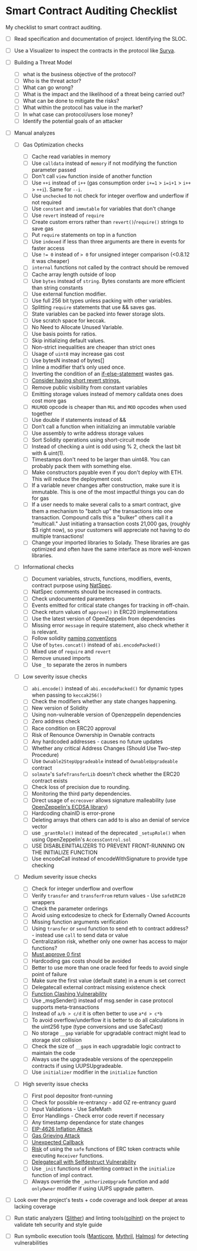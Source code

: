 # Smart Contract Auditing Checklist

My checklist to smart contract auditing.

- [ ] Read specification and documentation of project. Identifying the SLOC. 

- [ ] Use a Visualizer to inspect the contracts in the protocol like [Surya](https://github.com/ConsenSys/surya).

- [ ] Building a Threat Model 
    - [ ] what is the business objective of the protocol?
    - [ ] Who is the threat actor?
    - [ ] What can go wrong?
    - [ ] What is the impact and the likelihood of a threat being carried out?
    - [ ] What can be done to mitigate the risks?
    - [ ] What within the protocol has value in the market?
    - [ ] In what case can protocol/users lose money?
    - [ ] Identify the potential goals of an attacker

- [ ] Manual analyzes

  - [ ] Gas Optimization checks

    - [ ] Cache read variables in memory
    - [ ] Use `calldata` instead of `memory` if not modifying the function parameter passed
    - [ ] Don't call `view` function inside of another function
    - [ ] Use `++i` instead of `i++` (gas consumption order `i+=1` > `i=i+1` > `i++` > `++i`). Same for `--i`.
    - [ ] Use `unchecked` to not check for integer overflow and underflow if not required
    - [ ] Use `constant` and `immutable` for variables that don't change
    - [ ] Use `revert` instead of `require`
    - [ ] Create custom errors rather than `revert()`/`require()` strings to save gas
    - [ ] Put `require` statements on top in a function
    - [ ] Use `indexed` if less than three arguments are there in events for faster access
    - [ ] Use `!= 0` instead of `> 0` for unsigned integer comparison (<0.8.12 it was cheaper)
    - [ ] `internal` functions not called by the contract should be removed
    - [ ] Cache array length outside of loop
    - [ ] Use `bytes` instead of `string`. Bytes constants are more efficient than string constants
    - [ ] Use external function modifier.
    - [ ] Use full 256 bit types unless packing with other variables.
    - [ ] Splitting `require` statements that use && saves gas.
    - [ ] State variables can be packed into fewer storage slots.
    - [ ] Use scratch space for keccak.
    - [ ] No Need to Allocate Unused Variable.
    - [ ] Use basis points for ratios.
    - [ ] Skip initializing default values.
    - [ ] Non-strict inequalities are cheaper than strict ones
    - [ ] Usage of `uint8` may increase gas cost
    - [ ] Use bytesN instead of bytes[]
    - [ ] Inline a modifier that’s only used once.
    - [ ] Inverting the condition of an [if-else-statement](https://gist.github.com/IllIllI000/44da6fbe9d12b9ab21af82f14add56b9) wastes gas.
    - [ ] [Consider having short revert strings.](https://gist.github.com/hrkrshnn/ee8fabd532058307229d65dcd5836ddc#consider-having-short-revert-strings)
    - [ ] Remove public visibility from constant variables
    - [ ] Emitting storage values instead of memory calldata ones does cost more gas
    - [ ] `MULMOD` opcode is cheaper than `MUL` and `MOD` opcodes when used together
    - [ ] Use double if statements instead of &&
    - [ ] Don’t call a function when initializing an immutable variable
    - [ ] Use assembly to write address storage values
    - [ ] Sort Solidity operations using short-circuit mode
    - [ ] Instead of checking a uint is odd using % 2, check the last bit with & uint(1).
    - [ ] Timestamps don't need to be larger than uint48. You can probably pack them with something else.
    - [ ] Make constructors payable even if you don't deploy with ETH. This will reduce the deployment cost.
    - [ ] If a variable never changes after construction, make sure it is immutable. This is one of the most impactful things you can do for gas 
    - [ ] If a user needs to make several calls to a smart contract, give them a mechanism to "batch up" the transactions into one transaction. Compound calls this a "bulker" others call it a "multicall." Just initiating a transaction costs 21,000 gas, (roughly $3 right now), so your customers will appreciate not having to do multiple transactions!
    - [ ] Change your imported libraries to Solady. These libraries are gas optimized and often have the same interface as more well-known libraries.

  - [ ] Informational checks

    - [ ] Document variables, structs, functions, modifiers, events, contract purpose using [NatSpec](https://docs.soliditylang.org/en/v0.8.15/natspec-format.html).
    - [ ] NatSpec comments should be increased in contracts.
    - [ ] Check undocumented parameters
    - [ ] Events emitted for critical state changes for tracking in off-chain.
    - [ ] Check return values of `approve()` in ERC20 implementations
    - [ ] Use the latest version of OpenZeppelin from dependencies
    - [ ] Missing error `message` in require statement, also check whether it is relevant.
    - [ ] Follow solidity [naming conventions](https://docs.soliditylang.org/en/v0.8.17/style-guide.html#naming-conventions)
    - [ ] Use of `bytes.concat()` instead of `abi.encodePacked()`
    - [ ] Mixed use of `require` and `revert`
    - [ ] Remove unused imports
    - [ ] Use `_` to separate the zeros in numbers

  - [ ] Low severity issue checks

    - [ ] `abi.encode()` instead of `abi.encodePacked()` for dynamic types when passing to `keccak256()`
    - [ ] Check the modifiers whether any state changes happening.
    - [ ] New version of Solidity
    - [ ] Using non-vulnerable version of Openzeppelin dependencies
    - [ ] Zero address check
    - [ ] Race condition on ERC20 approval
    - [ ] Risk of Renounce Ownership in Ownable contracts
    - [ ] Any hardcoded addresses - causes no future updates
    - [ ] Whether any critical Address Changes (Should Use Two-step Procedure)
    - [ ] Use `Ownable2StepUpgradeable` instead of `OwnableUpgradeable` contract
    - [ ] `solmate`'s `SafeTransferLib` doesn't check whether the ERC20 contract exists
    - [ ] Check loss of precision due to rounding.
    - [ ] Monitoring the third party dependencies.
    - [ ] Direct usage of `ecrecover` allows signature malleability (use [OpenZeppelin's ECDSA library](https://github.com/OpenZeppelin/openzeppelin-contracts/blob/master/contracts/utils/cryptography/ECDSA.sol))
    - [ ] Hardcoding chainID is error-prone
    - [ ] Deleting arrays that others can add to is also an denial of service vector
    - [ ] use `_grantRole()` instead of the deprecated `_setupRole()` when using OpenZeppelin's `AccessControl.sol`
    - [ ] USE DISABLEINITIALIZERS TO PREVENT FRONT-RUNNING ON THE INITIALIZE FUNCTION
    - [ ] Use encodeCall instead of encodeWithSignature to provide type checking

  - [ ] Medium severity issue checks

    - [ ] Check for integer underflow and overflow
    - [ ] Verify `transfer` and `transferFrom` return values - Use `safeERC20` wrappers
    - [ ] Check the parameter orderings
    - [ ] Avoid using extcodesize to check for Externally Owned Accounts
    - [ ] Missing function arguments verification
    - [ ] Using `transfer` or `send` function to send eth to contract address? - instead use `call` to send data or value
    - [ ] Centralization risk, whether only one owner has access to major functions?
    - [ ] [Must approve 0 first](https://audit-hero.com/finding/cf63054b)
    - [ ] Hardcoding gas costs should be avoided
    - [ ] Better to use more than one oracle feed for feeds to avoid single point of failure
    - [ ] Make sure the first value (default state) in a enum is set correct
    - [ ] Delegatecall external contract missing existence check 
    - [ ] [Function Clashing Vulnerability](https://proxies.yacademy.dev/pages/security-guide/#function-clashing-vulnerability) 
    - [ ] Use _msgSender() instead of msg.sender in case protocol supports meta-transactions
    - [ ] Instead of `a/b > c/d` it is often better to use `a*d > c*b`
    - [ ] To avoid overflow/underflow it is better to do all calculations in the uint256 type (type conversions and use SafeCast)
    - [ ] No storage `__gap` variable for upgradable contract might lead to storage slot collision
    - [ ] Check the size of `__gap`s in each upgradable logic contract to maintain the code 
    - [ ] Always use the upgradeable versions of the openzeppelin contracts if using UUPSUpgradeable. 
    - [ ] Use `initializer` modifier in the `initialize` function 

  - [ ] High severity issue checks

    - [ ] First pool depositor front-running
    - [ ] Check for possible re-entrancy - add OZ re-entrancy guard
    - [ ] Input Validations - Use SafeMath
    - [ ] Error Handlings - Check error code revert if necessary
    - [ ] Any timestamp dependance for state changes
    - [ ] [EIP-4626 Inflation Attack](https://ethereum-magicians.org/t/address-eip-4626-inflation-attacks-with-virtual-shares-and-assets/12677)
    - [ ] [Gas Grieving Attack](https://consensys.github.io/smart-contract-best-practices/attacks/griefing/)
    - [ ] [Unexpected Callback](https://github.com/kadenzipfel/smart-contract-vulnerabilities/blob/master/vulnerabilities/unprotected-callback.md)
    - [ ] [Risk](https://samczsun.com/the-dangers-of-surprising-code/) of using the `safe` functions of ERC token contracts while executing `Receiver` functions.
    - [ ] [Delegatecall with Selfdestruct Vulnerability](https://proxies.yacademy.dev/pages/security-guide/#delegatecall-with-selfdestruct-vulnerability)
    - [ ] Use `_init` functions of inheriting contract in the `initialize` function of impl contract. 
    - [ ] Always override the `_authorizeUpgrade` function and add `onlyOwner` modifier if using UUPS upgrade pattern. 

- [ ] Look over the project's tests + code coverage and look deeper at areas lacking coverage

- [ ] Run static analyzers ([Slither](https://github.com/crytic/slither)) and linting tools([solhint](https://github.com/protofire/solhint)) on the project to validate teh security and style guide

- [ ] Run symbolic execution tools ([Manticore](https://github.com/trailofbits/manticore), [Mythril](https://github.com/ConsenSys/mythril), [Halmos](https://github.com/a16z/halmos)) for detecting vulnerabilities
